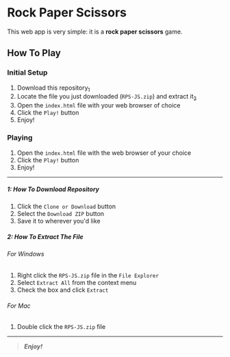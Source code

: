 [//]: # (Start README.md file)

Rock Paper Scissors
===================

This web app is very simple: it is a **rock paper scissors** game.

How To Play
-----------

### Initial Setup

1. Download this repository[<sub>1</sub>](#1-how-to-download-repository)
2. Locate the file you just downloaded (`RPS-JS.zip`) and extract it[<sub>2</sub>](#2-how-to-extract-the-file)
3. Open the `index.html` file with your web browser of choice
4. Click the `Play!` button
5. Enjoy!

### Playing

1. Open the `index.html` file with the web browser of your choice
2. Click the `Play!` button
3. Enjoy!

________

##### 1: How To Download Repository

1. Click the `Clone or Download` button
2. Select the `Download ZIP` button
3. Save it to wherever you'd like

##### 2: How To Extract The File

###### For Windows

1. Right click the `RPS-JS.zip` file in the `File Explorer`
2. Select `Extract All` from the context menu
3. Check the box and click `Extract`

###### For Mac

1. Double click the `RPS-JS.zip` file

________

<!--
# Command Line

1. `tsc -w` = watch typescript, include no comments
1.1 `tsc -init` = creates config file
2. `scss --watch assets/stylesheets/sass:assets/stylesheets/css` = watch sass
3. `tsfmt -r --baseDir assets/scripts/ts` = format typescript replace/reformat
________
-->

> **_Enjoy!_**

[//]: # "End README.md file"
